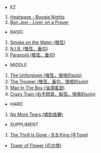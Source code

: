 - EZ
1. [Heatwave - Boogie Nights](https://youtu.be/qkUaqt4WQAo?si=xFX_oJWFW8czlZ2d)  
2. [Bon Jovi - Livin' on a Prayer](https://youtu.be/jgSf4cXrc9o?t=159&si=jLNNVCP48Lv3hb7i)  



- BASIC
1. [Smoke on the Water (推弦)](https://youtu.be/7kKoOPf7nWc?t=180&si=A2K8wv3zzAC5QxYt)  
2. [N.I.B. (推弦、垂勾)](https://youtu.be/HanyEAkgI_Y?t=144&si=Im4OW2IPlC1fka74)  
3. [Paranoid (推弦、垂勾)](https://youtu.be/B2R3WZXzsNA?t=84&si=lsVkMnuL73lNEbEH)  




- MIDDLE
1. [The Unforgiven (推弦，很噴的solo)](https://youtu.be/m8QRDrCcON0?t=202&si=40Tp8AUKoPT-D148)  
2. [The Trooper (推弦、垂勾，很噴的solo)](https://youtu.be/ZpyQ2Q4GAok?t=133&si=uMqUYVLg7HVmVl6C)  
3. [Man In The Box (油漬搖滾)](https://youtu.be/FWDn6t_u8Pg?t=159&si=NhD_Sf2-mJ5vL_fP)  
4. [Crazy Train (右手悶音、點弦，很噴的solo)](https://youtu.be/G4M5V97CtA4?t=31&si=jhUqaZC7ssKD0d6P)  




- HARD
1. [No More Tears (噴到烙賽)](https://youtu.be/x6HEwH1riDI?t=205&si=Oeeo18mg74teUJ_6)  




- SUPPLIMENT
1. [The Thrill Is Gone - B.B.King (手Tone)](https://youtu.be/zNk5WBaqNqw?si=oxUYm9UJb69mQJFv)  
- [Tower of Flower (花の塔)](https://youtu.be/IwkV_4DE9Nc?si=VSLK-sAnKHeXey73)  



